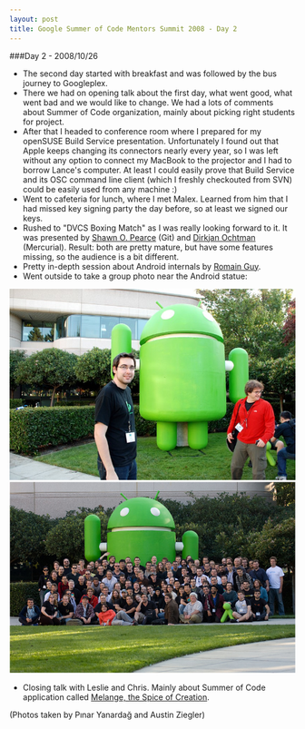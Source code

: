 ```yaml
---
layout: post
title: Google Summer of Code Mentors Summit 2008 - Day 2
---
```


###Day 2 - 2008/10/26

* The second day started with breakfast and was followed by the bus journey to Googleplex.
* There we had on opening talk about the first day, what went good, what went bad and we would like to change. We had a lots of comments about Summer of Code organization, mainly about picking right students for project.
* After that I headed to conference room where I prepared for my openSUSE Build Service presentation. Unfortunately I found out that Apple keeps changing its connectors nearly every year, so I was left without any option to connect my MacBook to the projector and I had to borrow Lance's computer. At least I could easily prove that Build Service and its OSC command line client (which I freshly checkouted from SVN) could be easily used from any machine :)
* Went to cafeteria for lunch, where I met Malex. Learned from him that I had missed key signing party the day before, so at least we signed our keys.
* Rushed to "DVCS Boxing Match" as I was really looking forward to it. It was presented by [Shawn O. Pearce](http://www.spearce.org/) (Git) and [Dirkjan Ochtman](http://dirkjan.ochtman.nl/) (Mercurial). Result: both are pretty mature, but have some features missing, so the audience is a bit different.
* Pretty in-depth session about Android internals by [Romain Guy](http://www.curious-creature.org/).
* Went outside to take a group photo near the Android statue:

![gsocms2008-4](/assets/gsocms2008-4.jpg)
![gsocms2008-5](/assets/gsocms2008-5.jpg)

* Closing talk with Leslie and Chris. Mainly about Summer of Code application called [Melange, the Spice of Creation](http://code.google.com/p/soc/).

(Photos taken by Pınar Yanardağ and Austin Ziegler)
